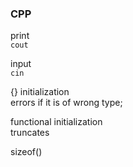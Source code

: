 ### CPP

print  
`cout`  

input  
`cin`  

{} initialization  
errors if it is of wrong type;  

functional initialization  
truncates  

sizeof()

